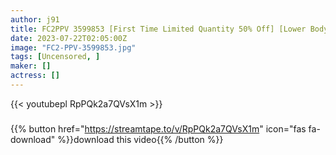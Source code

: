 ```yaml
---
author: j91
title: FC2PPV 3599853 [First Time Limited Quantity 50% Off] [Lower Body Blur Kingdom N! ] This Is The Muscle Mako Of 120,000 Registrants! What Is The Identity Of The Mysterious Influencer Erika-Chan (Temporary)? ? [Review Benefits Available] [cen]
date: 2023-07-22T02:05:00Z
image: "FC2-PPV-3599853.jpg"
tags: [Uncensored, ]
maker: []
actress: []
---
```



{{< youtubepl RpPQk2a7QVsX1m >}}
###

{{% button href="https://streamtape.to/v/RpPQk2a7QVsX1m" icon="fas fa-download" %}}download this video{{% /button %}}

